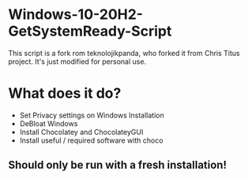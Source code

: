 # Windows-10-20H2-GetSystemReady-Script
This script is a fork rom teknolojikpanda, who forked it from  Chris Titus project. It's just modified for personal use.

# What does it do?
- Set Privacy settings on Windows Installation
- DeBloat Windows
- Install Chocolatey and ChocolateyGUI
- Install useful / required software with  choco

## Should only be run with a fresh installation!
